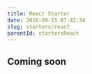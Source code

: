 ```yaml
---
title: React Starter
date: 2018-09-15 07:42:34
slug: starters/react
parentId: startersReact
---
```

## Coming soon
